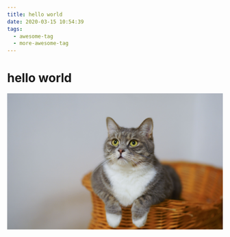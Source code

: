 ```yaml
---
title: hello world
date: 2020-03-15 10:54:39
tags:
  - awesome-tag
  - more-awesome-tag
---
```


# hello world

![cat](../image/cat.jpg)
